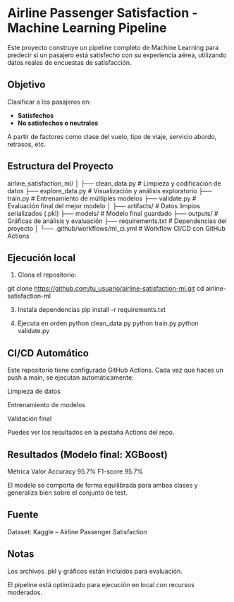 # Airline Passenger Satisfaction - Machine Learning Pipeline

Este proyecto construye un pipeline completo de Machine Learning para predecir si un pasajero está satisfecho con su experiencia aérea, utilizando datos reales de encuestas de satisfacción.

## Objetivo

Clasificar a los pasajeros en:
- **Satisfechos**
- **No satisfechos o neutrales**

A partir de factores como clase del vuelo, tipo de viaje, servicio abordo, retrasos, etc.

## Estructura del Proyecto
airline_satisfaction_ml/
│
├── clean_data.py # Limpieza y codificación de datos
├── explore_data.py # Visualización y análisis exploratorio
├── train.py # Entrenamiento de múltiples modelos
├── validate.py # Evaluación final del mejor modelo
│
├── artifacts/ # Datos limpios serializados (.pkl)
├── models/ # Modelo final guardado
├── outputs/ # Gráficas de análisis y evaluación
├── requirements.txt # Dependencias del proyecto
│
└── .github/workflows/ml_ci.yml # Workflow CI/CD con GitHub Actions

## Ejecución local

1. Clona el repositorio:

git clone https://github.com/tu_usuario/airline-satisfaction-ml.git
cd airline-satisfaction-ml

3. Instala dependencias
pip install -r requirements.txt

4. Ejecuta en orden
python clean_data.py
python train.py
python validate.py

## CI/CD Automático
Este repositorio tiene configurado GitHub Actions. Cada vez que haces un push a main, se ejecutan automáticamente:

Limpieza de datos

Entrenamiento de modelos

Validación final

Puedes ver los resultados en la pestaña Actions del repo.

## Resultados (Modelo final: XGBoost)

Métrica	Valor
Accuracy	95.7%
F1-score	95.7%

El modelo se comporta de forma equilibrada para ambas clases y generaliza bien sobre el conjunto de test.

## Fuente
Dataset: Kaggle – Airline Passenger Satisfaction

## Notas
Los archivos .pkl y gráficos están incluidos para evaluación.

El pipeline está optimizado para ejecución en local con recursos moderados.
